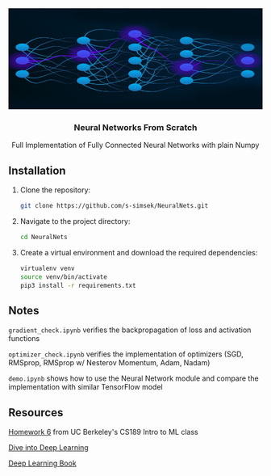 <div align="center">
  <a href="https://github.com/othneildrew/Best-README-Template">
    <img src="images/neuralnets.jpg" alt="Logo" width="700" height="200">
  </a>
  <h3 align="center">Neural Networks From Scratch</h3>
  <p align="center">
    Full Implementation of Fully Connected Neural Networks with plain Numpy
  </p>
</div>

## Installation

1. Clone the repository:
    ```sh
    git clone https://github.com/s-simsek/NeuralNets.git
    ```
2. Navigate to the project directory:
    ```sh
    cd NeuralNets
    ```
3. Create a virtual environment and download the required dependencies:
    ```sh
    virtualenv venv
    source venv/bin/activate 
    pip3 install -r requirements.txt
    ```
## Notes
`gradient_check.ipynb` verifies the backpropagation of loss and activation functions

`optimizer_check.ipynb` verifies the implementation of optimizers (SGD, RMSprop, RMSprop w/ Nesterov Momentum, Adam, Nadam)

`demo.ipynb` shows how to use the Neural Network module and compare the implementation with similar TensorFlow model

## Resources 

[Homework 6](https://people.eecs.berkeley.edu/~jrs/189s21/) from UC Berkeley's CS189 Intro to ML class

[Dive into Deep Learning](https://d2l.ai/)

[Deep Learning Book](https://www.deeplearningbook.org/)
